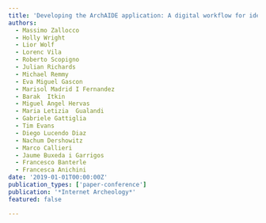 ```yaml
---
title: 'Developing the ArchAIDE application: A digital workflow for identifying, organising and sharing archaeological pottery using automated image recognition'
authors:
  - Massimo Zallocco
  - Holly Wright
  - Lior Wolf
  - Lorenc Vila
  - Roberto Scopigno
  - Julian Richards
  - Michael Remmy
  - Eva Miguel Gascon
  - Marisol Madrid I Fernandez
  - Barak  Itkin
  - Miguel Angel Hervas
  - Maria Letizia  Gualandi
  - Gabriele Gattiglia
  - Tim Evans
  - Diego Lucendo Diaz
  - Nachum Dershowitz
  - Marco Callieri
  - Jaume Buxeda i Garrigos
  - Francesco Banterle
  - Francesca Anichini
date: '2019-01-01T00:00:00Z'
publication_types: ['paper-conference']
publication: '*Internet Archeology*'
featured: false

---
```

